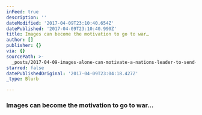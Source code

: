 ```yaml
---
inFeed: true
description: ''
dateModified: '2017-04-09T23:10:40.654Z'
datePublished: '2017-04-09T23:10:40.990Z'
title: Images can become the motivation to go to war…
author: []
publisher: {}
via: {}
sourcePath: >-
  _posts/2017-04-09-images-alone-can-motivate-a-nations-leader-to-send-missiles.md
starred: false
datePublishedOriginal: '2017-04-09T23:04:18.427Z'
_type: Blurb

---
```

### Images can become the motivation to go to war...